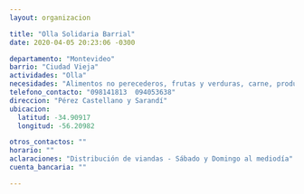 ```yaml
---
layout: organizacion

title: "Olla Solidaria Barrial"
date: 2020-04-05 20:23:06 -0300

departamento: "Montevideo"
barrio: "Ciudad Vieja"
actividades: "Olla"
necesidades: "Alimentos no perecederos, frutas y verduras, carne, productos sanitarios (tapabocas, guantes, alcohol en gel, detergente,etc)"
telefono_contacto: "098141813  094053638"
direccion: "Pérez Castellano y Sarandí"
ubicacion:
  latitud: -34.90917
  longitud: -56.20982

otros_contactos: ""
horario: ""
aclaraciones: "Distribución de viandas - Sábado y Domingo al mediodía"
cuenta_bancaria: ""

---
```

